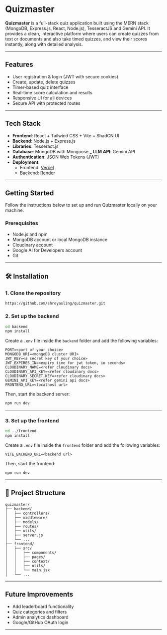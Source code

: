 # Quizmaster

**Quizmaster** is a full-stack quiz application built using the MERN stack (MongoDB, Express.js, React, Node.js), TesseractJS and Gemini API. It provides a clean, interactive platform where users can create quizzes from text or documents and also take timed quizzes, and view their scores instantly, along with detailed analysis. 

---

##  Features

-  User registration & login (JWT with secure cookies)
-  Create, update, delete quizzes
-  Timer-based quiz interface
-  Real-time score calculation and results
-  Responsive UI for all devices
-  Secure API with protected routes

---

##  Tech Stack

- **Frontend**: React + Tailwind CSS + Vite + ShadCN UI
- **Backend**: Node.js + Express.js
- **Libraries**: Tesseract.js
- **Database**: MongoDB with Mongoose
_ **LLM API**: Gemini API
- **Authentication**: JSON Web Tokens (JWT)
- **Deployment**:
  - Frontend: [Vercel](https://vercel.com)
  - Backend: [Render](https://render.com) 

---

##  Getting Started

Follow the instructions below to set up and run Quizmaster locally on your machine.

###  Prerequisites

- Node.js and npm
- MongoDB account or local MongoDB instance
- Cloudinary account
- Google AI for Developers account
- Git

---

## 🛠️ Installation

### 1. Clone the repository

```bash
https://github.com/shreyasling/quizmaster.git
```

### 2. Set up the backend

```bash
cd backend
npm install
```

Create a `.env` file inside the `backend` folder and add the following variables:

```env
PORT=<port of your choice>
MONGODB_URI=<mongoDB cluster URI>
JWT_KEY=<a secret key of your choice>
JWT_EXPIRES_IN=<expiry time for jwt token, in seconds>
CLOUDINARY_NAME=<refer cloudinary docs>
CLOUDINARY_API_KEY=<refer cloudinary docs>
CLOUDINARY_SECRET_KEY=<refer cloudinary docs>
GEMINI_API_KEY=<refer gemini api docs>
FRONTEND_URL=<localhost url> 
```

Then, start the backend server:

```bash
npm run dev
```

---

### 3. Set up the frontend

```bash
cd ../frontend
npm install
```
Create a `.env` file inside the `frontend` folder and add the following variables:

```env
VITE_BACKEND_URL=<backend url>
```

Then, start the frontend:

```bash
npm run dev
```

---

## 📁 Project Structure

```
quizmaster/
├── backend/
│   ├── controllers/
│   ├── middleware/
│   ├── models/
│   ├── routes/
│   ├── utils/
│   ├── server.js
│   └── ...
├── frontend/
│   ├── src/
│   │   ├── components/
│   │   ├── pages/
│   │   ├── context/
│   │   ├── utils/
│   │   └── main.jsx
│   └── ...
```

---

##  Future Improvements

- Add leaderboard functionality
- Quiz categories and filters
- Admin analytics dashboard
- Google/GitHub OAuth login

---
